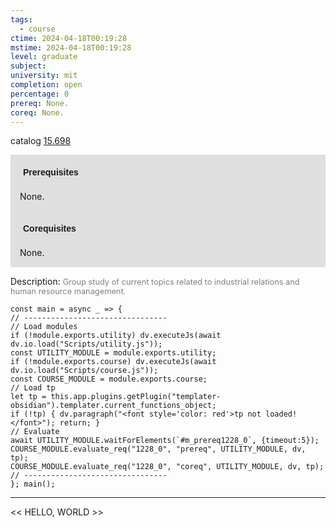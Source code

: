 ```yaml
---
tags:
  - course
ctime: 2024-04-18T00:19:28
mstime: 2024-04-18T00:19:28
level: graduate
subject: 
university: mit
completion: open
percentage: 0
prereq: None.
coreq: None.
---
```


catalog [15.698](http://student.mit.edu/catalog/m15b.html#15.698)

<span style="display: block; padding: 15px; background-color: rgb(100, 100, 100, 0.2);"><font id="m_prereq1228_0" style="display: block; font-family: Arial, sans-serif; font-weight: bold; padding: 5px">Prerequisites</font><br><span id="prereq1228_0">None.</span></span>
<span style="display: block; padding: 15px; background-color: rgb(100, 100, 100, 0.2);"><font id="m_coreq1228_0" style="display: block; font-family: Arial, sans-serif; font-weight: bold; padding: 5px">Corequisites</font><br><span id="coreq1228_0">None.</span></span>

<font style="">Description:</font>
<font style="color: grey; font-size: 0.8rem;">Group study of current topics related to industrial relations and human resource management.</font>

```dataviewjs
const main = async _ => {
// --------------------------------
// Load modules
if (!module.exports.utility) dv.executeJs(await dv.io.load("Scripts/utility.js"));
const UTILITY_MODULE = module.exports.utility;
if (!module.exports.course) dv.executeJs(await dv.io.load("Scripts/course.js"));
const COURSE_MODULE = module.exports.course;
// Load tp
let tp = this.app.plugins.getPlugin("templater-obsidian").templater.current_functions_object;
if (!tp) { dv.paragraph("<font style='color: red'>tp not loaded!</font>"); return; }
// Evaluate
await UTILITY_MODULE.waitForElements(`#m_prereq1228_0`, {timeout:5});
COURSE_MODULE.evaluate_req("1228_0", "prereq", UTILITY_MODULE, dv, tp);
COURSE_MODULE.evaluate_req("1228_0", "coreq", UTILITY_MODULE, dv, tp);
// --------------------------------
}; main();
```

---

<< HELLO, WORLD >>
